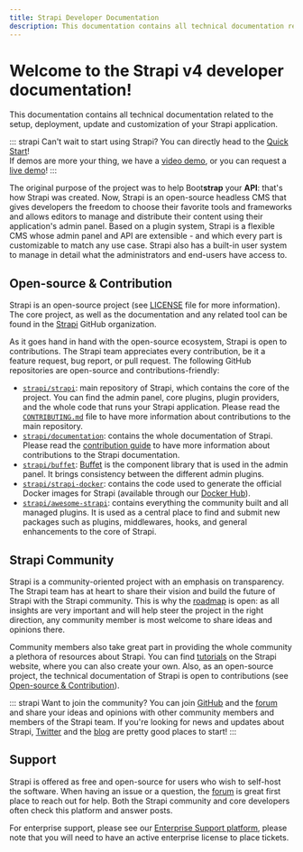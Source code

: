 ```yaml
---
title: Strapi Developer Documentation
description: This documentation contains all technical documentation related to the setup, deployment, update and customization of your Strapi application.
---
```


# Welcome to the Strapi v4 developer documentation!

This documentation contains all technical documentation related to the setup, deployment, update and customization of your Strapi application.

::: strapi  Can't wait to start using Strapi?
You can directly head to the [Quick Start](quick-start.md)! <br> If demos are more your thing, we have a [video demo](https://youtu.be/zd0_S_FPzKg), or you can request a [live demo](https://strapi.io/demo)!
:::

The original purpose of the project was to help Boot**strap** your **API**: that's how Strapi was created. Now, Strapi is an open-source headless CMS that gives developers the freedom to choose their favorite tools and frameworks and allows editors to manage and distribute their content using their application's admin panel. Based on a plugin system, Strapi is a flexible CMS whose admin panel and API are extensible - and which every part is customizable to match any use case. Strapi also has a built-in user system to manage in detail what the administrators and end-users have access to.

## Open-source & Contribution

Strapi is an open-source project (see [LICENSE](https://github.com/strapi/strapi/blob/master/LICENSE) file for more information). The core project, as well as the documentation and any related tool can be found in the [Strapi](https://github.com/strapi) GitHub organization.

As it goes hand in hand with the open-source ecosystem, Strapi is open to contributions. The Strapi team appreciates every contribution, be it a feature request, bug report, or pull request. The following GitHub repositories are open-source and contributions-friendly:

- [`strapi/strapi`](https://github.com/strapi/strapi): main repository of Strapi, which contains the core of the project. You can find the admin panel, core plugins, plugin providers, and the whole code that runs your Strapi application. Please read the [`CONTRIBUTING.md`](https://github.com/strapi/strapi/blob/master/CONTRIBUTING.md) file to have more information about contributions to the main repository.
- [`strapi/documentation`](https://github.com/strapi/documentation): contains the whole documentation of Strapi. Please read the [contribution guide](https://github.com/strapi/documentation/blob/main/CONTRIBUTING.md) to have more information about contributions to the Strapi documentation.
- [`strapi/buffet`](https://github.com/strapi/buffet): [Buffet](https://buffetjs.io) is the component library that is used in the admin panel. It brings consistency between the different admin plugins.
- [`strapi/strapi-docker`](https://github.com/strapi/strapi-docker): contains the code used to generate the official Docker images for Strapi (available through our [Docker Hub](https://hub.docker.com/r/strapi/strapi)).
- [`strapi/awesome-strapi`](https://github.com/strapi/awesome-strapi): contains everything the community built and all managed plugins. It is used as a central place to find and submit new packages such as plugins, middlewares, hooks, and general enhancements to the core of Strapi.


## Strapi Community

Strapi is a community-oriented project with an emphasis on transparency. The Strapi team has at heart to share their vision and build the future of Strapi with the Strapi community. This is why the [roadmap](https://portal.productboard.com/strapi) is open: as all insights are very important and will help steer the project in the right direction, any community member is most welcome to share ideas and opinions there.

Community members also take great part in providing the whole community a plethora of resources about Strapi. You can find [tutorials](https://strapi.io/tutorials/) on the Strapi website, where you can also create your own. Also, as an open-source project, the technical documentation of Strapi is open to contributions (see [Open-source & Contribution](#open-source-contribution)).

::: strapi Want to join the community?
You can join [GitHub](https://github.com/strapi/strapi) and the [forum](https://forum.strapi.io/) and share your ideas and opinions with other community members and members of the Strapi team. If you're looking for news and updates about Strapi, [Twitter](https://twitter.com/strapijs) and the [blog](https://strapi.io/blog) are pretty good places to start!
:::


## Support

Strapi is offered as free and open-source for users who wish to self-host the software. When having an issue or a question, the [forum](https://forum.strapi.io) is great first place to reach out for help. Both the Strapi community and core developers often check this platform and answer posts.

For enterprise support, please see our [Enterprise Support platform](https://support.strapi.io/support/home), please note that you will need to have an active enterprise license to place tickets.
